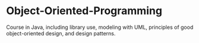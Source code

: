 # Object-Oriented-Programming

Course in Java, including library use, modeling with UML, principles of good object-oriented design, and design patterns.
